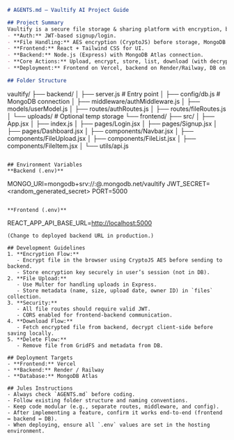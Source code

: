 

```markdown
# AGENTS.md – Vaultify AI Project Guide

## Project Summary
Vaultify is a secure file storage & sharing platform with encryption, built using the MERN stack.
- **Auth:** JWT-based signup/login.
- **File Handling:** AES encryption (CryptoJS) before storage, MongoDB GridFS for large file handling.
- **Frontend:** React + Tailwind CSS for UI.
- **Backend:** Node.js (Express) with MongoDB Atlas connection.
- **Core Actions:** Upload, encrypt, store, list, download (with decrypt), delete.
- **Deployment:** Frontend on Vercel, backend on Render/Railway, DB on MongoDB Atlas.

## Folder Structure
```

vaultify/
├── backend/
│   ├── server.js                # Entry point
│   ├── config/db.js              # MongoDB connection
│   ├── middleware/authMiddleware.js
│   ├── models/userModel.js
│   ├── routes/authRoutes.js
│   ├── routes/fileRoutes.js
│   └── uploads/                  # Optional temp storage
└── frontend/
├── src/
│   ├── App.jsx
│   ├── index.js
│   ├── pages/Login.jsx
│   ├── pages/Signup.jsx
│   ├── pages/Dashboard.jsx
│   ├── components/Navbar.jsx
│   ├── components/FileUpload.jsx
│   ├── components/FileList.jsx
│   ├── components/FileItem.jsx
│   └── utils/api.js

```

## Environment Variables
**Backend (.env)**
```

MONGO\_URI=mongodb+srv://<username>:<password>@<cluster>.mongodb.net/vaultify
JWT\_SECRET=\<random\_generated\_secret>
PORT=5000

```

**Frontend (.env)**
```

REACT\_APP\_API\_BASE\_URL=[http://localhost:5000](http://localhost:5000)

```
(Change to deployed backend URL in production.)

## Development Guidelines
1. **Encryption Flow:**
   - Encrypt file in the browser using CryptoJS AES before sending to backend.
   - Store encryption key securely in user’s session (not in DB).
2. **File Upload:**
   - Use Multer for handling uploads in Express.
   - Store metadata (name, size, upload date, owner ID) in `files` collection.
3. **Security:**
   - All file routes should require valid JWT.
   - CORS enabled for frontend-backend communication.
4. **Download Flow:**
   - Fetch encrypted file from backend, decrypt client-side before saving locally.
5. **Delete Flow:**
   - Remove file from GridFS and metadata from DB.

## Deployment Targets
- **Frontend:** Vercel
- **Backend:** Render / Railway
- **Database:** MongoDB Atlas

## Jules Instructions
- Always check `AGENTS.md` before coding.
- Follow existing folder structure and naming conventions.
- Keep code modular (e.g., separate routes, middleware, and config).
- After implementing a feature, confirm it works end-to-end (frontend ↔ backend ↔ DB).
- When deploying, ensure all `.env` values are set in the hosting environment.
```


